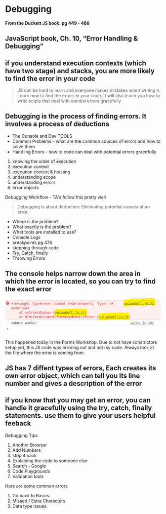 # Debugging


#### From the Duckett JS book: pg 449 - 486

## JavaScript book, Ch. 10, “Error Handling & Debugging”

## if you understand execution contexts (which have two stage) and stacks, you are more likely to find the error in your code
 > JS can be hard to learn and everyone makes mistakes when writing it. Learn how to find the errors in your code.  It will also teach you how to write scipts that deal with otential errors gracefully

## Debugging is the process of finding errors.  It involves a process of deductions

- The Console and Dev TOOLS
- Common Problems - what are the common sources of errors and how to solve them
- Handling Errors - how to code can deal with potential errors gracefully

1. knowing the order of execution
1. execution context
1. execution context & hoisting
1. understanding scope
1. understanding errors
1. error objects

Debugging Workflow - TA's follow this pretty well
> Debugging is about deduction:  Eliminating potential causes of an error. 
- Where is the problem?
- What exactly is the problem?
- What tools are installed to use?
- Console Logs
- breakpoints pg 476
- stepping through code
- Try, Catch, finally
- Throwing Errors



## The console helps narrow down the area in which the error is located, so you can try to find the exact error
<img src="images/errorofjscode.PNG">

This happened today in the Forms Workshop. Due to not have constrictors setup yet, this JS code was erroring out and not my code. Always look at the file where the error is coming from.


## JS has 7 diffent types of errors, Each creates its own error object, which can tell you its line number and gives a description of the error


## if you know that you may get an error, you can handle it gracefully using the try, catch, finally statements. use them to give your users helpful feeback

Debugging Tips
1. Another Browser
1. Add Numbers
1. strip it back
1. Explaining the code to someone else
1. Search - Google
1. Code Playgrounds
1. Validation tools

Here are some common errors
1. Go back to Basics
1. Missed / Estra Characters
1. Data type issues.